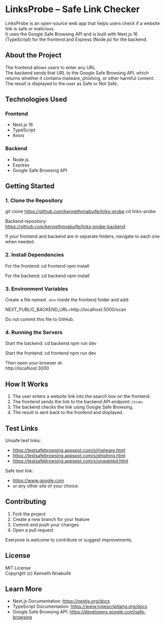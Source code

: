 # LinksProbe – Safe Link Checker

LinksProbe is an open-source web app that helps users check if a website link is safe or malicious.  
It uses the Google Safe Browsing API and is built with Next.js 16 (TypeScript) for the frontend and Express (Node.js) for the backend.

## About the Project

The frontend allows users to enter any URL.  
The backend sends that URL to the Google Safe Browsing API, which returns whether it contains malware, phishing, or other harmful content.  
The result is displayed to the user as Safe or Not Safe.

## Technologies Used

### Frontend

- Next.js 16
- TypeScript
- Axios

### Backend

- Node.js
- Express
- Google Safe Browsing API

## Getting Started

### 1. Clone the Repository

git clone https://github.com/kennethnnabuife/links-probe
cd links-probe

Backend repository:  
https://github.com/kennethnnabuife/links-probe-backend

If your frontend and backend are in separate folders, navigate to each one when needed.

### 2. Install Dependencies

For the frontend:
cd frontend
npm install

For the backend:
cd backend
npm install

### 3. Environment Variables

Create a file named `.env` inside the frontend folder and add:

NEXT_PUBLIC_BACKEND_URL=http://localhost:5000/scan

Do not commit this file to GitHub.

### 4. Running the Servers

Start the backend:
cd backend
npm run dev

Start the frontend:
cd frontend
npm run dev

Then open your browser at:  
http://localhost:3000

## How It Works

1. The user enters a website link into the search box on the frontend.
2. The frontend sends the link to the backend API endpoint `/scan`.
3. The backend checks the link using Google Safe Browsing.
4. The result is sent back to the frontend and displayed.

## Test Links

Unsafe test links:

- https://testsafebrowsing.appspot.com/s/malware.html
- https://testsafebrowsing.appspot.com/s/phishing.html
- https://testsafebrowsing.appspot.com/s/unwanted.html

Safe test link:

- https://www.google.com
- or any other site of your choice.

## Contributing

1. Fork the project
2. Create a new branch for your feature
3. Commit and push your changes
4. Open a pull request

Everyone is welcome to contribute or suggest improvements.

## License

MIT License  
Copyright (c) Kenneth Nnabuife

## Learn More

- Next.js Documentation: https://nextjs.org/docs
- TypeScript Documentation: https://www.typescriptlang.org/docs
- Google Safe Browsing API: https://developers.google.com/safe-browsing
